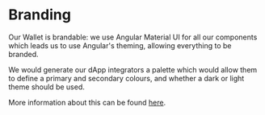 # Branding

Our Wallet is brandable: we use Angular Material UI for all our components which leads us to use Angular's theming, allowing everything to be branded. 

We would generate our dApp integrators a palette which would allow them to define a primary and secondary colours, and whether a dark or light theme should be used. 

More information about this can be found [here](https://material.io/design/color/the-color-system.html#color-usage-and-palettes).
